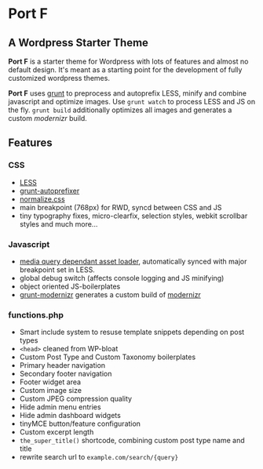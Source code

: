 # Port F
## A Wordpress Starter Theme 

**Port F** is a starter theme for Wordpress with lots of features and almost no default design. It's meant as a starting point for the development of fully customized wordpress themes. 

**Port F** uses [grunt](http://gruntjs.com/) to preprocess and autoprefix LESS, minify and combine javascript and optimize images. 
Use `grunt watch` to process LESS and JS on the fly. `grunt build` additionally optimizes all images and generates a custom *modernizr* build.

## Features

### CSS

+ [LESS](http://lesscss.org/) 
+ [grunt-autoprefixer](https://github.com/nDmitry/grunt-autoprefixer/) 
+ [normalize.css](http://necolas.github.io/normalize.css/) 
+ main breakpoint (768px) for RWD, syncd between CSS and JS 
+ tiny typography fixes, micro-clearfix, selection styles, webkit scrollbar styles and much more...

### Javascript 

+ [media query dependant asset loader](http://modernizr.com/docs/#mq), automatically synced with major breakpoint set in LESS.
+ global debug switch (affects console logging and JS minifying)
+ object oriented JS-boilerplates 
+ [grunt-modernizr](http://github.com/Modernizr/grunt-modernizr) generates a custom build of [modernizr](http://modernizr.com)

### functions.php

+ Smart include system to resuse template snippets depending on post types
+ `<head>` cleaned from WP-bloat 
+ Custom Post Type and Custom Taxonomy boilerplates 
+ Primary header navigation
+ Secondary footer navigation 
+ Footer widget area 
+ Custom image size 
+ Custom JPEG compression quality 
+ Hide admin menu entries
+ Hide admin dashboard widgets 
+ tinyMCE button/feature configuration 
+ Custom excerpt length 
+ `the_super_title()` shortcode, combining custom post type name and title 
+ rewrite search url to `example.com/search/{query}` 

